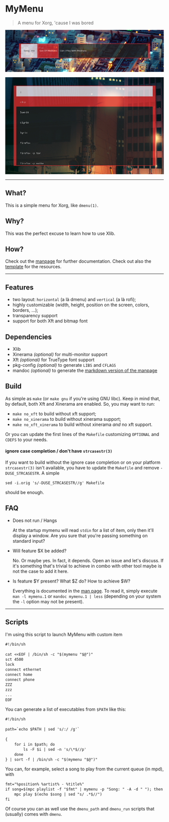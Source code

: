 # MyMenu

> A menu for Xorg, 'cause I was bored

![MyMenu works!](screen.png)

![MyMenu alternate layout](screen-alt.png)

---

## What?

This is a simple menu for Xorg, like `dmenu(1)`.

## Why?

This was the perfect excuse to learn how to use Xlib.

## How?

Check out the [manpage](mymenu.1.md) for further documentation. Check
out also the [template](Xexample) for the resources.

---

## Features

- two layout: `horizontal` (a là dmenu) and `vertical` (a là rofi);
- highly customizable (width, height, position on the screen, colors, borders, ...);
- transparency support
- support for both Xft and bitmap font

## Dependencies

 - Xlib
 - Xinerama *(optional)* for multi-monitor support
 - Xft *(optional)* for TrueType font support
 - pkg-config *(optional)* to generate `LIBS` and `CFLAGS`
 - mandoc *(optional)* to generate the
   [markdown version of the manpage](mymenu.1.md)

## Build

As simple as `make` (or `make gnu` if you're using GNU libc). Keep in
mind that, by default, both Xft and Xinerama are enabled. So, you may
want to run:

  - `make no_xft` to build without xft support;
  - `make no_xinerama` to build without xinerama support;
  - `make no_xft_xinerama` to build without xinerama *and* no xft support.

Or you can update the first lines of the `Makefile` customizing
`OPTIONAL` and `CDEFS` to your needs.

#### ignore case completion / don't have `strcasestr(3)`

If you want to build without the ignore case completion or on your
platform `strcasestr(3)` isn't available, you have to update the
`Makefile` and remove `-DUSE_STRCASESTR`. A simple
``` shell
sed -i.orig 's/-DUSE_STRCASESTR//g' Makefile
```
should be enough.


## FAQ

 - Does not run / Hangs

   At the startup mymenu will read `stdin` for a list of item, only
   then it'll display a window. Are you sure that you're passing
   something on standard input?

 - Will feature $X be added?

   No. Or maybe yes. In fact, it depends. Open an issue and let's
   discuss. If it's something that's trivial to achieve in combo with
   other tool maybe is not the case to add it here.

 - Is feature $Y present? What $Z do? How to achieve $W?

   Everything is documented in the [man page](mymenu.1.md). To read
   it, simply execute `man -l mymenu.1` or `mandoc mymenu.1 | less`
   (depending on your system the `-l` option may not be present).

---

## Scripts

I'm using this script to launch MyMenu with custom item

``` shell
#!/bin/sh

cat <<EOF | /bin/sh -c "$(mymenu "$@")"
sct 4500
lock
connect ethernet
connect home
connect phone
ZZZ
zzz
...
EOF
```

You can generate a list of executables from `$PATH` like this:

``` shell
#!/bin/sh

path=`echo $PATH | sed 's/:/ /g'`

{
    for i in $path; do
        ls -F $i | sed -n 's/\*$//p'
    done
} | sort -f | /bin/sh -c "$(mymenu "$@")"
```

You can, for example, select a song to play from the current queue (in mpd), with

```shell
fmt="%position% %artist% - %title%"
if song=$(mpc playlist -f "$fmt" | mymenu -p "Song: " -A -d " "); then
    mpc play $(echo $song | sed "s/ .*$//")
fi
```

Of course you can as well use the `dmenu_path` and `dmenu_run` scripts
that (usually) comes with `dmenu`.
